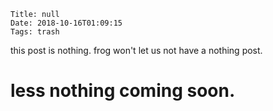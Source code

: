     Title: null
    Date: 2018-10-16T01:09:15
    Tags: trash

this post is nothing. frog won't let us not have a nothing post.

<!-- more -->

# less nothing coming soon.

